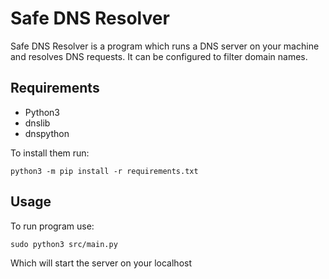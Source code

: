 # Safe DNS Resolver

Safe DNS Resolver is a program which runs a DNS server on your machine and resolves DNS requests.
It can be configured to filter domain names.

## Requirements
 - Python3
 - dnslib
 - dnspython

To install them run:
```
python3 -m pip install -r requirements.txt
```

## Usage
To run program use:
```
sudo python3 src/main.py
```

Which will start the server on your localhost